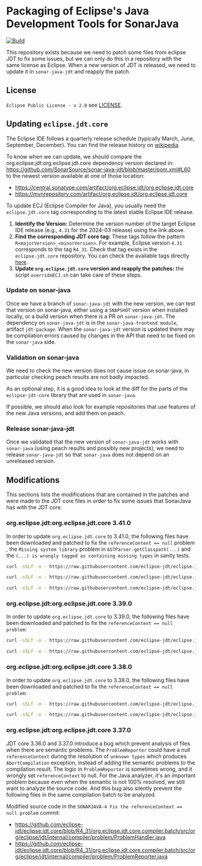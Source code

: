 # Packaging of Eclipse's Java Development Tools for SonarJava

[![Build](https://github.com/SonarSource/sonar-java-jdt/actions/workflows/build.yml/badge.svg?branch=master)](https://github.com/SonarSource/sonar-java-jdt/actions/workflows/build.yml)

This repository exists because we need to patch some files from eclipse JDT to fix some issues, but we can only do this in a repository with the same license as Eclipse.
When a new version of JDT is released, we need to update it in `sonar-java-jdt` and reapply the patch.

## License

`Eclipse Public License - v 2.0` see [LICENSE](LICENSE).

## Updating `eclipse.jdt.core`

The Eclipse IDE follows a quarterly release schedule (typically March, June, September, December). You can find the release history on [wikipedia](https://en.wikipedia.org/wiki/Eclipse_(software)).

To know when we can update, we should compare the org.eclipse.jdt:org.eclipse.jdt.core dependency version declared in:
https://github.com/SonarSource/sonar-java-jdt/blob/master/pom.xml#L60
to the newest version available at one of those location:
 * https://central.sonatype.com/artifact/org.eclipse.jdt/org.eclipse.jdt.core
 * https://mvnrepository.com/artifact/org.eclipse.jdt/org.eclipse.jdt.core

To update ECJ (Eclipse Compiler for Java), you usually need the `eclipse.jdt.core` tag corresponding to the latest stable Eclipse IDE release.

1.  **Identify the Version:** Determine the version number of the target Eclipse IDE release (e.g., `4.31` for the 2024-03 release) using the link above.
2.  **Find the corresponding JDT core tag:** These tags follow the pattern `R<majorVersion>_<minorVersion>`. For example, Eclipse version `4.31` corresponds to the tag `R4_31`. 
    Check that tag exists in the `eclipse.jdt.core` repository. You can check the available tags directly [here](https://github.com/eclipse-jdt/eclipse.jdt.core).
3. **Update `org.eclipse.jdt.core` version and reapply the patches:** the script `overrideECJ.sh` can take care of these steps.

### Update on sonar-java
Once we have a branch of `sonar-java-jdt` with the new version, we can test that version on sonar-java, either using a
`SNAPSHOT` version when installed locally, or a build version when there is a PR on `sonar-java-jdt`.
The dependency on `sonar-java-jdt` is in the `sonar-java-frontend module`, artifact `jdt-package`.
When the `sonar-java-jdt` version is updated there may be compilation errors caused by changes in the API that need to be fixed on
the `sonar-java` side.

### Validation on sonar-java

We need to check the new version does not cause issue on sonar-java, in particular checking peach results are not badly impacted.

As an optional step, it is a good idea to look at the diff for the parts of the `eclipse-jdt-core` library that are used in `sonar-java`.

If possible, we should also look for example repositories that use features of the new Java versions, and add them on peach.

### Release sonar-java-jdt
Once we validated that the new version of `sonar-java-jdt` works with `sonar-java` (using peach results and possibly new projects), we need to release 
`sonar-java-jdt` so that `sonar-java` does not depend on an unreleased version.

## Modifications

This sections lists the modifications that are contained in the patches and were made to the JDT core files in order to fix some issues that SonarJava has with the JDT core.

### org.eclipse.jdt:org.eclipse.jdt.core 3.41.0

In order to update `org.eclipse.jdt.core` to 3.41.0, the following files have been downloaded and patched to fix the `referenceContext == null` problem
, the `Missing system library` problem in `ASTParser.getClasspath(...)` and the `(...) is wrongly tagged as containing missing types` in sanity tests.

```bash
curl -sSLf -o - https://raw.githubusercontent.com/eclipse-jdt/eclipse.jdt.core/R4_35/org.eclipse.jdt.core.compiler.batch/src/org/eclipse/jdt/internal/compiler/problem/ProblemHandler.java > src/main/java/org/eclipse/jdt/internal/compiler/problem/ProblemHandler.java

curl -sSLf -o - https://raw.githubusercontent.com/eclipse-jdt/eclipse.jdt.core/R4_35/org.eclipse.jdt.core.compiler.batch/src/org/eclipse/jdt/internal/compiler/problem/ProblemReporter.java > src/main/java/org/eclipse/jdt/internal/compiler/problem/ProblemReporter.java

curl -sSLf -o - https://raw.githubusercontent.com/eclipse-jdt/eclipse.jdt.core/R4_35/org.eclipse.jdt.core/dom/org/eclipse/jdt/core/dom/ASTParser.java > src/main/java/org/eclipse/jdt/core/dom/ASTParser.java
```

### org.eclipse.jdt:org.eclipse.jdt.core 3.39.0

In order to update `org.eclipse.jdt.core` to 3.39.0, the following files have been downloaded and patched to fix the `referenceContext == null problem`:
```bash
curl -sSLf -o - https://raw.githubusercontent.com/eclipse-jdt/eclipse.jdt.core/R4_33/org.eclipse.jdt.core.compiler.batch/src/org/eclipse/jdt/internal/compiler/problem/ProblemHandler.java > src/main/java/org/eclipse/jdt/internal/compiler/problem/ProblemHandler.java

curl -sSLf -o - https://raw.githubusercontent.com/eclipse-jdt/eclipse.jdt.core/R4_33/org.eclipse.jdt.core.compiler.batch/src/org/eclipse/jdt/internal/compiler/problem/ProblemReporter.java > src/main/java/org/eclipse/jdt/internal/compiler/problem/ProblemReporter.java

```

### org.eclipse.jdt:org.eclipse.jdt.core 3.38.0

In order to update `org.eclipse.jdt.core` to 3.38.0, the following files have been downloaded and patched to fix the `referenceContext == null problem`:
```bash
curl -sSLf -o - https://raw.githubusercontent.com/eclipse-jdt/eclipse.jdt.core/R4_32/org.eclipse.jdt.core.compiler.batch/src/org/eclipse/jdt/internal/compiler/problem/ProblemHandler.java > src/main/java/org/eclipse/jdt/internal/compiler/problem/ProblemHandler.java

curl -sSLf -o - https://raw.githubusercontent.com/eclipse-jdt/eclipse.jdt.core/R4_32/org.eclipse.jdt.core.compiler.batch/src/org/eclipse/jdt/internal/compiler/problem/ProblemReporter.java > src/main/java/org/eclipse/jdt/internal/compiler/problem/ProblemReporter.java

```

### org.eclipse.jdt:org.eclipse.jdt.core 3.37.0

JDT core 3.36.0 and 3.37.0 introduce a bug which prevent analysis of files when there are semantic problems.
The `ProblemReporter` could have a null `referenceContext` during the resolution of `unknown types` which produces
`AbortCompilation` exception, instead of adding the semantic problems to the compilation result.
The logic in `ProblemReporter` is sometimes wrong, and it wrongly set `referenceContext` to null.
For the Java analyzer, it's an important problem because even when the semantic is not 100% resolved, we still want
to analyze the source code. And this bug also silently prevent the following files in the same compilation batch to be analyzed.

Modified source code in the `SONARJAVA-4 Fix the referenceContext == null problem` commit:
* https://github.com/eclipse-jdt/eclipse.jdt.core/blob/R4_31/org.eclipse.jdt.core.compiler.batch/src/org/eclipse/jdt/internal/compiler/problem/ProblemHandler.java
* https://github.com/eclipse-jdt/eclipse.jdt.core/blob/R4_31/org.eclipse.jdt.core.compiler.batch/src/org/eclipse/jdt/internal/compiler/problem/ProblemReporter.java
